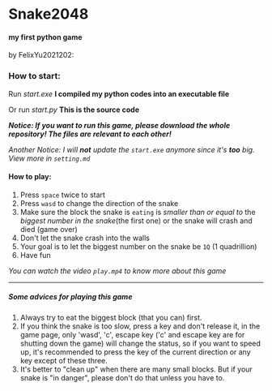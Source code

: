 # Snake2048
#### my first python game
by FelixYu2021202:

### How to start:
Run *start.exe* **I compiled my python codes into an executable file**

Or run *start.py* **This is the source code**

***Notice: If you want to run this game, please download the whole repository! The files are relevant to each other!***

*Another Notice: I will **not** update the `start.exe` anymore since it's **too** big. View more in `setting.md`*

#### How to play:
1. Press `space` twice to start
2. Press `wasd` to change the direction of the snake
3. Make sure the block the snake is `eating` is *smaller than or equal to* the *biggest number in the snake*(the first one) or the snake will crash and died (game over)
4. Don't let the snake crash into the walls
5. Your goal is to let the biggest number on the snake be `1Q` (1 quadrillion)
6. Have fun

_You can watch the video `play.mp4` to know more about this game_

---

##### Some advices for playing this game
1. Always try to eat the biggest block (that you can) first.
2. If you think the snake is too slow, press a key and don't release it, in the game page, only 'wasd', 'c', escape key ('c' and escape key are for shutting down the game) will change the status, so if you want to speed up, it's recommended to press the key of the current direction or any key except of these three.
3. It's better to "clean up" when there are many small blocks. But if your snake is "in danger", please don't do that unless you have to.
